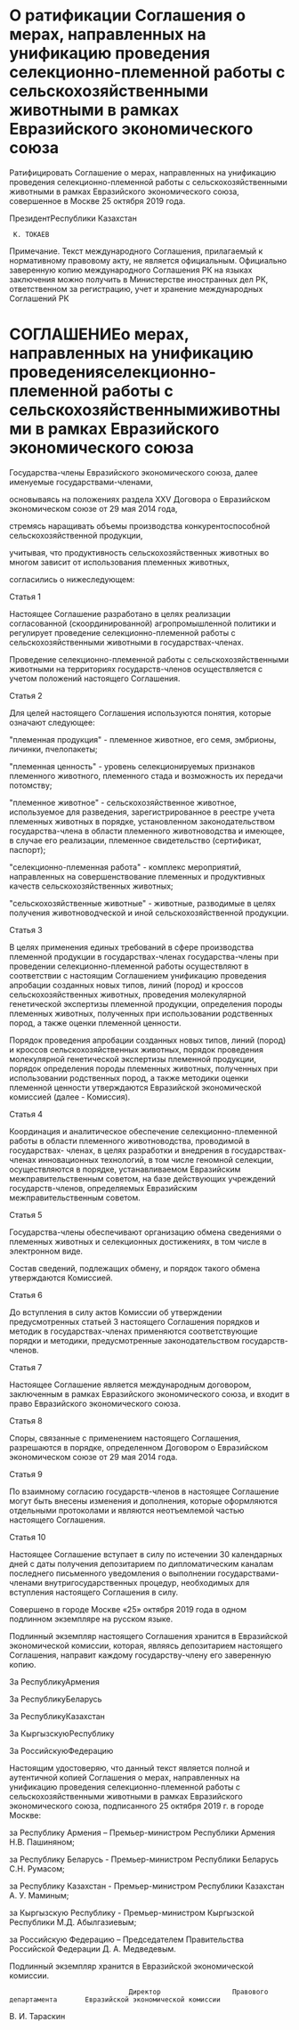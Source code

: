 # О ратификации Соглашения о мерах, направленных на унификацию проведения селекционно-племенной работы с сельскохозяйственными животными в рамках Евразийского экономического союза 

Ратифицировать Соглашение о мерах, направленных на унификацию проведения селекционно-племенной работы с сельскохозяйственными животными в рамках Евразийского экономического союза, совершенное в Москве 25 октября 2019 года.

ПрезидентРеспублики Казахстан

     К. ТОКАЕВ

Примечание. Текст международного Соглашения, прилагаемый к нормативному правовому акту, не является официальным. Официально заверенную копию международного Соглашения РК на языках заключения можно получить в Министерстве иностранных дел РК, ответственном за регистрацию, учет и хранение международных Соглашений РК

# СОГЛАШЕНИЕо мерах, направленных на унификацию проведенияселекционно-племенной работы с сельскохозяйственнымиживотными в рамках Евразийского экономического союза

Государства-члены Евразийского экономического союза, далее именуемые государствами-членами,

основываясь на положениях раздела XXV Договора о Евразийском экономическом союзе от 29 мая 2014 года,

стремясь наращивать объемы производства конкурентоспособной сельскохозяйственной продукции,

учитывая, что продуктивность сельскохозяйственных животных во многом зависит от использования племенных животных,

согласились о нижеследующем:

Статья 1

Настоящее Соглашение разработано в целях реализации согласованной (скоординированной) агропромышленной политики и регулирует проведение селекционно-племенной работы с сельскохозяйственными животными в государствах-членах.

Проведение селекционно-племенной работы с сельскохозяйственными животными на территориях государств-членов осуществляется с учетом положений настоящего Соглашения.

Статья 2

Для целей настоящего Соглашения используются понятия, которые означают следующее:

"племенная продукция" - племенное животное, его семя, эмбрионы, личинки, пчелопакеты;

"племенная ценность" - уровень селекционируемых признаков племенного животного, племенного стада и возможность их передачи потомству;

"племенное животное" - сельскохозяйственное животное, используемое для разведения, зарегистрированное в реестре учета племенных животных в порядке, установленном законодательством государства-члена в области племенного животноводства и имеющее, в случае его реализации, племенное свидетельство (сертификат, паспорт);

"селекционно-племенная работа" - комплекс мероприятий, направленных на совершенствование племенных и продуктивных качеств сельскохозяйственных животных;

"сельскохозяйственные животные" - животные, разводимые в целях получения животноводческой и иной сельскохозяйственной продукции.

Статья 3

В целях применения единых требований в сфере производства племенной продукции в государствах-членах государства-члены при проведении селекционно-племенной работы осуществляют в соответствии с настоящим Соглашением унификацию проведения апробации созданных новых типов, линий (пород) и кроссов сельскохозяйственных животных, проведения молекулярной генетической экспертизы племенной продукции, определения породы племенных животных, полученных при использовании родственных пород, а также оценки племенной ценности.

Порядок проведения апробации созданных новых типов, линий (пород) и кроссов сельскохозяйственных животных, порядок проведения молекулярной генетической экспертизы племенной продукции, порядок определения породы племенных животных, полученных при использовании родственных пород, а также методики оценки племенной ценности утверждаются Евразийской экономической комиссией (далее - Комиссия).

Статья 4

Координация и аналитическое обеспечение селекционно-племенной работы в области племенного животноводства, проводимой в государствах- членах, в целях разработки и внедрения в государствах-членах инновационных технологий, в том числе геномной селекции, осуществляются в порядке, устанавливаемом Евразийским межправительственным советом, на базе действующих учреждений государств-членов, определяемых Евразийским межправительственным советом.

Статья 5

Государства-члены обеспечивают организацию обмена сведениями о племенных животных и селекционных достижениях, в том числе в электронном виде.

Состав сведений, подлежащих обмену, и порядок такого обмена утверждаются Комиссией.

Статья 6

До вступления в силу актов Комиссии об утверждении предусмотренных статьей 3 настоящего Соглашения порядков и методик в государствах-членах применяются соответствующие порядки и методики, предусмотренные законодательством государств-членов.

Статья 7

Настоящее Соглашение является международным договором, заключенным в рамках Евразийского экономического союза, и входит в право Евразийского экономического союза.

Статья 8

Споры, связанные с применением настоящего Соглашения, разрешаются в порядке, определенном Договором о Евразийском экономическом союзе от 29 мая 2014 года.

Статья 9

По взаимному согласию государств-членов в настоящее Соглашение могут быть внесены изменения и дополнения, которые оформляются отдельными протоколами и являются неотъемлемой частью настоящего Соглашения.

Статья 10

Настоящее Соглашение вступает в силу по истечении 30 календарных дней с даты получения депозитарием по дипломатическим каналам последнего письменного уведомления о выполнении государствами- членами внутригосударственных процедур, необходимых для вступления настоящего Соглашения в силу.

Совершено в городе Москве «25» октября 2019 года в одном подлинном экземпляре на русском языке.

Подлинный экземпляр настоящего Соглашения хранится в Евразийской экономической комиссии, которая, являясь депозитарием настоящего Соглашения, направит каждому государству-члену его заверенную копию.

За Рес­пуб­ли­куАр­ме­ния

За Рес­пуб­ли­куБе­ла­русь

За Рес­пуб­ли­куКа­зах­стан

За Кыр­гыз­скуюРес­пуб­ли­ку

За Рос­сий­скуюФе­де­ра­цию

Настоящим удостоверяю, что данный текст является полной и аутентичной копией Соглашения о мерах, направленных на унификацию проведения селекционно-племенной работы с сельскохозяйственными животными в рамках Евразийского экономического союза, подписанного 25 октября 2019 г. в городе Москве:

за Республику Армения – Премьер-министром Республики Армения Н.В. Пашиняном;

за Республику Беларусь - Премьер-министром Республики Беларусь С.Н. Румасом;

за Республику Казахстан - Премьер-министром Республики Казахстан А. У. Маминым;

за Кыргызскую Республику - Премьер-министром Кыргызской Республики М.Д. Абылгазиевым;

за Российскую Федерацию – Председателем Правительства Российской Федерации Д. А. Медведевым.

Подлинный экземпляр хранится в Евразийской экономической комиссии.

                                  Директор                  Правового департамента       Евразийской экономической комиссии

В. И. Тараскин

